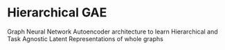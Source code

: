 # Hierarchical GAE
Graph Neural Network Autoencoder architecture to learn Hierarchical and Task Agnostic Latent Representations of whole graphs
